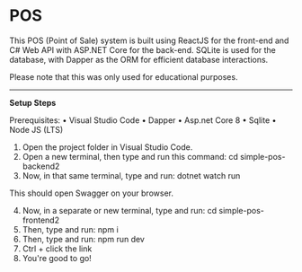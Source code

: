 # POS
This POS (Point of Sale) system is built using ReactJS for the front-end and C# Web API with ASP.NET Core for the back-end. SQLite is used for the database, with Dapper as the ORM for efficient database interactions.

Please note that this was only used for educational purposes.

____________________

**Setup Steps**

Prerequisites:
• Visual Studio Code
• Dapper
• Asp.net Core 8
• Sqlite
• Node JS (LTS)

1. Open the project folder in Visual Studio Code.
2. Open a new terminal, then type and run this command: cd simple-pos-backend2
3. Now, in that same terminal, type and run: dotnet watch run

This should open Swagger on your browser.

4. Now, in a separate or new terminal, type and run: cd simple-pos-frontend2
5. Then, type and run: npm i
6. Then, type and run: npm run dev
7. Ctrl + click the link
8. You're good to go!




